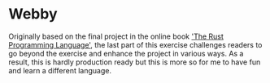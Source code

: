 # Webby

Originally based on the final project in the online book ['The Rust Programming Language'](https://doc.rust-lang.org/stable/book/title-page.html), the last part of this exercise challenges readers to go beyond the exercise and enhance the project in various ways. As a result, this is hardly production ready but this is more so for me to have fun and learn a different language.
